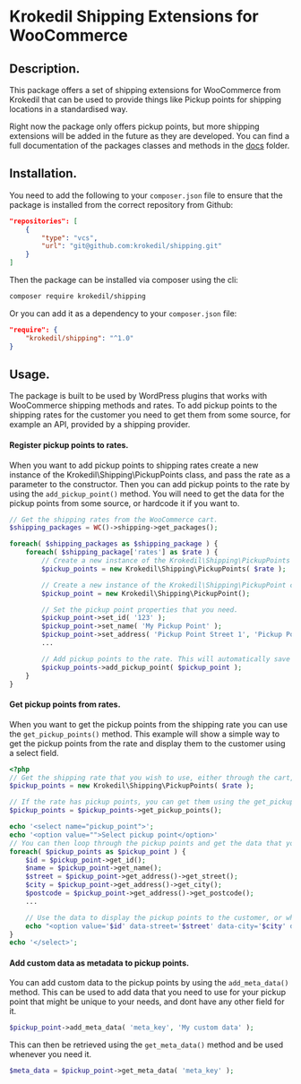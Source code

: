 # Krokedil Shipping Extensions for WooCommerce

## Description.
This package offers a set of shipping extensions for WooCommerce from Krokedil that can be used to provide things like Pickup points for shipping locations in a standardised way.

Right now the package only offers pickup points, but more shipping extensions will be added in the future as they are developed.
You can find a full documentation of the packages classes and methods in the [docs](docs) folder.

## Installation.
You need to add the following to your `composer.json` file to ensure that the package is installed from the correct repository from Github:
```json
"repositories": [
    {
        "type": "vcs",
        "url": "git@github.com:krokedil/shipping.git"
    }
]

```
Then the package can be installed via composer using the cli:
```bash
composer require krokedil/shipping
```

Or you can add it as a dependency to your `composer.json` file:
```json
"require": {
    "krokedil/shipping": "^1.0"
}
```

## Usage.
The package is built to be used by WordPress plugins that works with WooCommerce shipping methods and rates.
To add pickup points to the shipping rates for the customer you need to get them from some source, for example an API, provided by a shipping provider.

#### Register pickup points to rates.
When you want to add pickup points to shipping rates create a new instance of the Krokedil\Shipping\PickupPoints class, and pass the rate as a parameter to the constructor.
Then you can add pickup points to the rate by using the `add_pickup_point()` method. You will need to get the data for the pickup points from some source, or hardcode it if you want to.
```php
// Get the shipping rates from the WooCommerce cart.
$shipping_packages = WC()->shipping->get_packages();

foreach( $shipping_packages as $shipping_package ) {
    foreach( $shipping_package['rates'] as $rate ) {
        // Create a new instance of the Krokedil\Shipping\PickupPoints class.
        $pickup_points = new Krokedil\Shipping\PickupPoints( $rate );

        // Create a new instance of the Krokedil\Shipping\PickupPoint class for each pickup point that you want to add to the rate.
        $pickup_point = new Krokedil\Shipping\PickupPoint();

        // Set the pickup point properties that you need.
        $pickup_point->set_id( '123' );
        $pickup_point->set_name( 'My Pickup Point' );
        $pickup_point->set_address( 'Pickup Point Street 1', 'Pickup Point City', '12345',  'SE' );
        ...

        // Add pickup points to the rate. This will automatically save it to the rates meta data in the WooCommerce session. Which can then be used by the shipping method to display the pickup points to the customer.
        $pickup_points->add_pickup_point( $pickup_point );
    }
}
```

#### Get pickup points from rates.
When you want to get the pickup points from the shipping rate you can use the `get_pickup_points()` method. This example will show a simple way to get the pickup points from the rate and display them to the customer using a select field.
```php
<?php
// Get the shipping rate that you wish to use, either through the cart, or using the hook 'woocommerce_package_rates' or similar, then create an instance of the Krokedil\Shipping\PickupPoints class using the rate.
$pickup_points = new Krokedil\Shipping\PickupPoints( $rate );

// If the rate has pickup points, you can get them using the get_pickup_points() method, since they will automatically be retrieved by the class when it is instantiated.
$pickup_points = $pickup_points->get_pickup_points();

echo '<select name="pickup_point">';
echo '<option value="">Select pickup point</option>'
// You can then loop through the pickup points and get the data that you need.
foreach( $pickup_points as $pickup_point ) {
    $id = $pickup_point->get_id();
    $name = $pickup_point->get_name();
    $street = $pickup_point->get_address()->get_street();
    $city = $pickup_point->get_address()->get_city();
    $postcode = $pickup_point->get_address()->get_postcode();
    ...

    // Use the data to display the pickup points to the customer, or whatever else you need it for.
    echo "<option value='$id' data-street='$street' data-city='$city' data-postcode='$postcode'>$name</option>";
}
echo '</select>';
```

#### Add custom data as metadata to pickup points.
You can add custom data to the pickup points by using the `add_meta_data()` method. This can be used to add data that you need to use for your pickup point that might be unique to your needs, and dont have any other field for it.
```php
$pickup_point->add_meta_data( 'meta_key', 'My custom data' );
```

This can then be retrieved using the `get_meta_data()` method and be used whenever you need it.
```php
$meta_data = $pickup_point->get_meta_data( 'meta_key' );
```
